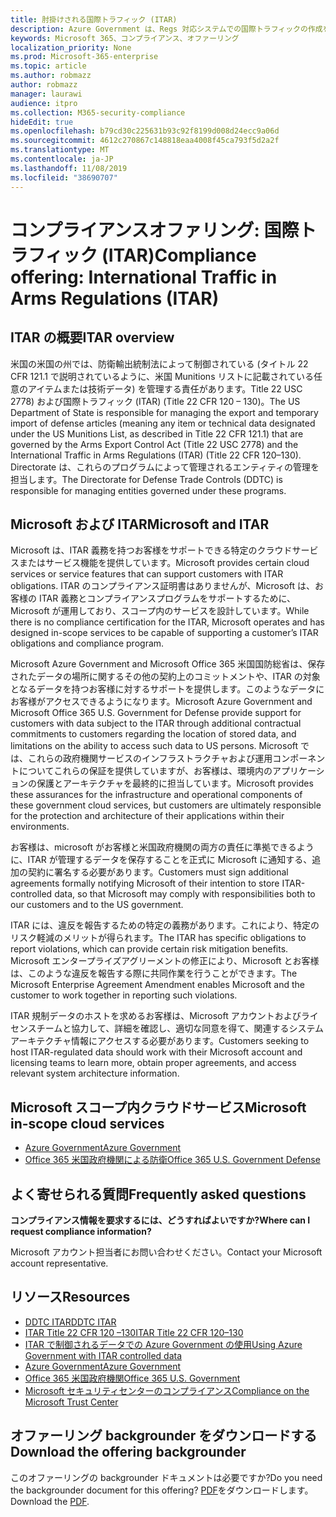 ```yaml
---
title: 肘掛けされる国際トラフィック (ITAR)
description: Azure Government は、Regs 対応システムでの国際トラフィックの作成をお客様にサポートしています。
keywords: Microsoft 365、コンプライアンス、オファーリング
localization_priority: None
ms.prod: Microsoft-365-enterprise
ms.topic: article
ms.author: robmazz
author: robmazz
manager: laurawi
audience: itpro
ms.collection: M365-security-compliance
hideEdit: true
ms.openlocfilehash: b79cd30c225631b93c92f8199d008d24ecc9a06d
ms.sourcegitcommit: 4612c270867c148818eaa4008f45ca793f5d2a2f
ms.translationtype: MT
ms.contentlocale: ja-JP
ms.lasthandoff: 11/08/2019
ms.locfileid: "38690707"
---
```

# <a name="compliance-offering-international-traffic-in-arms-regulations-itar"></a><span data-ttu-id="dffa8-104">コンプライアンスオファリング: 国際トラフィック (ITAR)</span><span class="sxs-lookup"><span data-stu-id="dffa8-104">Compliance offering: International Traffic in Arms Regulations (ITAR)</span></span>

## <a name="itar-overview"></a><span data-ttu-id="dffa8-105">ITAR の概要</span><span class="sxs-lookup"><span data-stu-id="dffa8-105">ITAR overview</span></span>

<span data-ttu-id="dffa8-106">米国の米国の州では、防衛輸出統制法によって制御されている (タイトル 22 CFR 121.1 で説明されているように、米国 Munitions リストに記載されている任意のアイテムまたは技術データ) を管理する責任があります。Title 22 USC 2778) および国際トラフィック (ITAR) (Title 22 CFR 120 – 130)。</span><span class="sxs-lookup"><span data-stu-id="dffa8-106">The US Department of State is responsible for managing the export and temporary import of defense articles (meaning any item or technical data designated under the US Munitions List, as described in Title 22 CFR 121.1) that are governed by the Arms Export Control Act (Title 22 USC 2778) and the International Traffic in Arms Regulations (ITAR) (Title 22 CFR 120–130).</span></span> <span data-ttu-id="dffa8-107">Directorate は、これらのプログラムによって管理されるエンティティの管理を担当します。</span><span class="sxs-lookup"><span data-stu-id="dffa8-107">The Directorate for Defense Trade Controls (DDTC) is responsible for managing entities governed under these programs.</span></span>

## <a name="microsoft-and-itar"></a><span data-ttu-id="dffa8-108">Microsoft および ITAR</span><span class="sxs-lookup"><span data-stu-id="dffa8-108">Microsoft and ITAR</span></span>

<span data-ttu-id="dffa8-109">Microsoft は、ITAR 義務を持つお客様をサポートできる特定のクラウドサービスまたはサービス機能を提供しています。</span><span class="sxs-lookup"><span data-stu-id="dffa8-109">Microsoft provides certain cloud services or service features that can support customers with ITAR obligations.</span></span> <span data-ttu-id="dffa8-110">ITAR のコンプライアンス証明書はありませんが、Microsoft は、お客様の ITAR 義務とコンプライアンスプログラムをサポートするために、Microsoft が運用しており、スコープ内のサービスを設計しています。</span><span class="sxs-lookup"><span data-stu-id="dffa8-110">While there is no compliance certification for the ITAR, Microsoft operates and has designed in-scope services to be capable of supporting a customer’s ITAR obligations and compliance program.</span></span>  
  
<span data-ttu-id="dffa8-111">Microsoft Azure Government and Microsoft Office 365 米国国防総省は、保存されたデータの場所に関するその他の契約上のコミットメントや、ITAR の対象となるデータを持つお客様に対するサポートを提供します。このようなデータにお客様がアクセスできるようになります。</span><span class="sxs-lookup"><span data-stu-id="dffa8-111">Microsoft Azure Government and Microsoft Office 365 U.S. Government for Defense provide support for customers with data subject to the ITAR through additional contractual commitments to customers regarding the location of stored data, and limitations on the ability to access such data to US persons.</span></span> <span data-ttu-id="dffa8-112">Microsoft では、これらの政府機関サービスのインフラストラクチャおよび運用コンポーネントについてこれらの保証を提供していますが、お客様は、環境内のアプリケーションの保護とアーキテクチャを最終的に担当しています。</span><span class="sxs-lookup"><span data-stu-id="dffa8-112">Microsoft provides these assurances for the infrastructure and operational components of these government cloud services, but customers are ultimately responsible for the protection and architecture of their applications within their environments.</span></span>  
  
<span data-ttu-id="dffa8-113">お客様は、microsoft がお客様と米国政府機関の両方の責任に準拠できるように、ITAR が管理するデータを保存することを正式に Microsoft に通知する、追加の契約に署名する必要があります。</span><span class="sxs-lookup"><span data-stu-id="dffa8-113">Customers must sign additional agreements formally notifying Microsoft of their intention to store ITAR-controlled data, so that Microsoft may comply with responsibilities both to our customers and to the US government.</span></span>  
  
<span data-ttu-id="dffa8-114">ITAR には、違反を報告するための特定の義務があります。これにより、特定のリスク軽減のメリットが得られます。</span><span class="sxs-lookup"><span data-stu-id="dffa8-114">The ITAR has specific obligations to report violations, which can provide certain risk mitigation benefits.</span></span> <span data-ttu-id="dffa8-115">Microsoft エンタープライズアグリーメントの修正により、Microsoft とお客様は、このような違反を報告する際に共同作業を行うことができます。</span><span class="sxs-lookup"><span data-stu-id="dffa8-115">The Microsoft Enterprise Agreement Amendment enables Microsoft and the customer to work together in reporting such violations.</span></span>  
  
<span data-ttu-id="dffa8-116">ITAR 規制データのホストを求めるお客様は、Microsoft アカウントおよびライセンスチームと協力して、詳細を確認し、適切な同意を得て、関連するシステムアーキテクチャ情報にアクセスする必要があります。</span><span class="sxs-lookup"><span data-stu-id="dffa8-116">Customers seeking to host ITAR-regulated data should work with their Microsoft account and licensing teams to learn more, obtain proper agreements, and access relevant system architecture information.</span></span>

## <a name="microsoft-in-scope-cloud-services"></a><span data-ttu-id="dffa8-117">Microsoft スコープ内クラウドサービス</span><span class="sxs-lookup"><span data-stu-id="dffa8-117">Microsoft in-scope cloud services</span></span>

- [<span data-ttu-id="dffa8-118">Azure Government</span><span class="sxs-lookup"><span data-stu-id="dffa8-118">Azure Government</span></span>](https://aka.ms/AzureCompliance)
- [<span data-ttu-id="dffa8-119">Office 365 米国政府機関による防衛</span><span class="sxs-lookup"><span data-stu-id="dffa8-119">Office 365 U.S. Government Defense</span></span>](https://go.microsoft.com/fwlink/p/?LinkID=2077751)

## <a name="frequently-asked-questions"></a><span data-ttu-id="dffa8-120">よく寄せられる質問</span><span class="sxs-lookup"><span data-stu-id="dffa8-120">Frequently asked questions</span></span>

<span data-ttu-id="dffa8-121">**コンプライアンス情報を要求するには、どうすればよいですか?**</span><span class="sxs-lookup"><span data-stu-id="dffa8-121">**Where can I request compliance information?**</span></span>

<span data-ttu-id="dffa8-122">Microsoft アカウント担当者にお問い合わせください。</span><span class="sxs-lookup"><span data-stu-id="dffa8-122">Contact your Microsoft account representative.</span></span>

## <a name="resources"></a><span data-ttu-id="dffa8-123">リソース</span><span class="sxs-lookup"><span data-stu-id="dffa8-123">Resources</span></span>

- [<span data-ttu-id="dffa8-124">DDTC ITAR</span><span class="sxs-lookup"><span data-stu-id="dffa8-124">DDTC ITAR</span></span>](https://www.pmddtc.state.gov/?id=ddtc_kb_article_page&sys_id=24d528fddbfc930044f9ff621f961987)
- [<span data-ttu-id="dffa8-125">ITAR Title 22 CFR 120 –130</span><span class="sxs-lookup"><span data-stu-id="dffa8-125">ITAR Title 22 CFR 120–130</span></span>](https://aka.ms/itar)
- [<span data-ttu-id="dffa8-126">ITAR で制御されるデータでの Azure Government の使用</span><span class="sxs-lookup"><span data-stu-id="dffa8-126">Using Azure Government with ITAR controlled data</span></span>](https://aka.ms/azure-itar-guide)
- [<span data-ttu-id="dffa8-127">Azure Government</span><span class="sxs-lookup"><span data-stu-id="dffa8-127">Azure Government</span></span>](https://azure.microsoft.com/features/gov/)
- [<span data-ttu-id="dffa8-128">Office 365 米国政府機関</span><span class="sxs-lookup"><span data-stu-id="dffa8-128">Office 365 U.S. Government</span></span>](https://products.office.com/government/office-365-web-services-for-government)
- [<span data-ttu-id="dffa8-129">Microsoft セキュリティセンターのコンプライアンス</span><span class="sxs-lookup"><span data-stu-id="dffa8-129">Compliance on the Microsoft Trust Center</span></span>](https://www.microsoft.com/trust-center/compliance/compliance-overview)

## <a name="download-the-offering-backgrounder"></a><span data-ttu-id="dffa8-130">オファーリング backgrounder をダウンロードする</span><span class="sxs-lookup"><span data-stu-id="dffa8-130">Download the offering backgrounder</span></span>

<span data-ttu-id="dffa8-131">このオファーリングの backgrounder ドキュメントは必要ですか?</span><span class="sxs-lookup"><span data-stu-id="dffa8-131">Do you need the backgrounder document for this offering?</span></span> <span data-ttu-id="dffa8-132">[PDF](https://download.microsoft.com/download/A/7/4/A74AFF71-6EAC-4CFD-A09B-51852E1A1200/ITAR-Compliance.pdf)をダウンロードします。</span><span class="sxs-lookup"><span data-stu-id="dffa8-132">Download the [PDF](https://download.microsoft.com/download/A/7/4/A74AFF71-6EAC-4CFD-A09B-51852E1A1200/ITAR-Compliance.pdf).</span></span>
